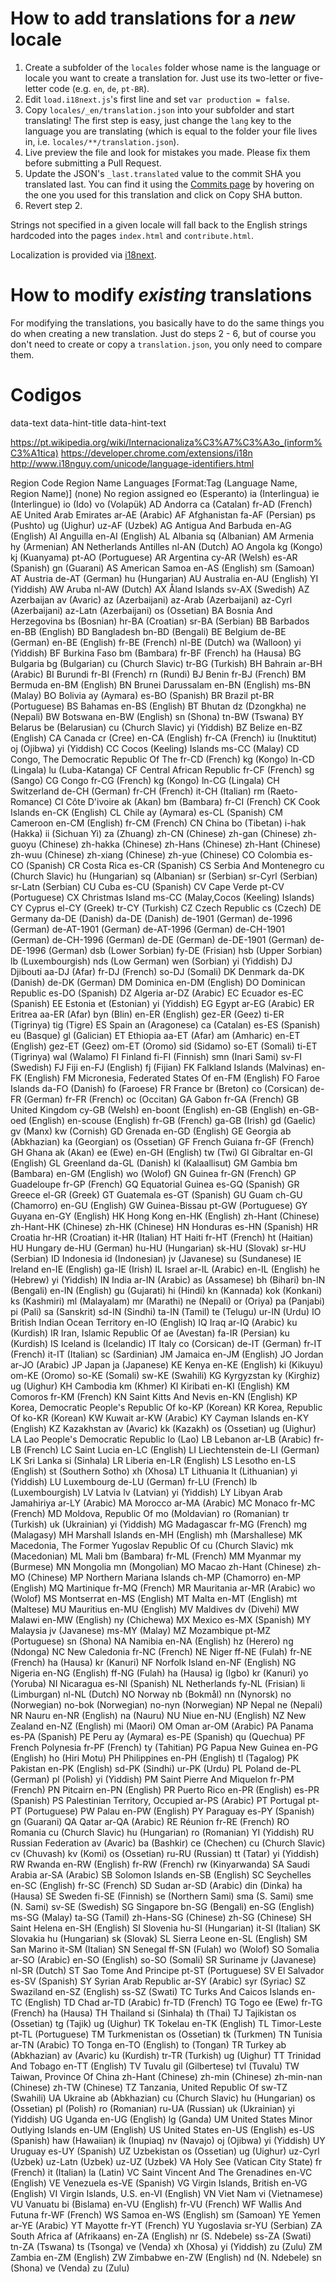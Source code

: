 # How to add translations for a *new* locale

1. Create a subfolder of the `locales` folder whose name is the language or locale you want to
   create a translation for. Just use its two-letter or five-letter code (e.g. `en`, `de`, `pt-BR`).
2. Edit `load.i18next.js`'s first line and set `var production = false`.
3. Copy `locales/_en/translation.json` into your subfolder and start translating! The first step is
   easy, just change the `lang` key to the language you are translating (which is equal to the
   folder your file lives in, i.e. `locales/**/translation.json`).
4. Live preview the file and look for mistakes you made. Please fix them before submitting a
   Pull Request.
5. Update the JSON's `_last.translated` value to the commit SHA you translated last. You can
   find it using the [Commits page](https://github.com/adobe/brackets.io/commits/gh-pages)
   by hovering on the one you used for this translation and click on Copy SHA button.
6. Revert step 2.

Strings not specified in a given locale will fall back to the English strings hardcoded into
the pages `index.html` and `contribute.html`.

Localization is provided via [i18next](http://i18next.github.io/i18next/index.html).

# How to modify *existing* translations

For modifying the translations, you basically have to do the same things you do when creating
a new translation. Just do steps 2 - 6, but of course you don't need to create or copy a
`translation.json`, you only need to compare them.


# Codigos

data-text
data-hint-title
data-hint-text



https://pt.wikipedia.org/wiki/Internacionaliza%C3%A7%C3%A3o_(inform%C3%A1tica)
https://developer.chrome.com/extensions/i18n
http://www.i18nguy.com/unicode/language-identifiers.html

Region
Code	Region Name	Languages
[Format:Tag (Language Name, Region Name)]
(none)	No region assigned	eo (Esperanto) ia (Interlingua) ie (Interlingue) io (Ido) vo (Volapük)
AD	Andorra	ca (Catalan) fr-AD (French)
AE	United Arab Emirates	ar-AE (Arabic)
AF	Afghanistan	fa-AF (Persian) ps (Pushto) ug (Uighur) uz-AF (Uzbek)
AG	Antigua And Barbuda	en-AG (English)
AI	Anguilla	en-AI (English)
AL	Albania	sq (Albanian)
AM	Armenia	hy (Armenian)
AN	Netherlands Antilles	nl-AN (Dutch)
AO	Angola	kg (Kongo) kj (Kuanyama) pt-AO (Portuguese)
AR	Argentina	cy-AR (Welsh) es-AR (Spanish) gn (Guarani)
AS	American Samoa	en-AS (English) sm (Samoan)
AT	Austria	de-AT (German) hu (Hungarian)
AU	Australia	en-AU (English) YI (Yiddish)
AW	Aruba	nl-AW (Dutch)
AX	Åland Islands	sv-AX (Swedish)
AZ	Azerbaijan	av (Avaric) az (Azerbaijani) az-Arab (Azerbaijani) az-Cyrl (Azerbaijani) az-Latn (Azerbaijani) os (Ossetian)
BA	Bosnia And Herzegovina	bs (Bosnian) hr-BA (Croatian) sr-BA (Serbian)
BB	Barbados	en-BB (English)
BD	Bangladesh	bn-BD (Bengali)
BE	Belgium	de-BE (German) en-BE (English) fr-BE (French) nl-BE (Dutch) wa (Walloon) yi (Yiddish)
BF	Burkina Faso	bm (Bambara) fr-BF (French) ha (Hausa)
BG	Bulgaria	bg (Bulgarian) cu (Church Slavic) tr-BG (Turkish)
BH	Bahrain	ar-BH (Arabic)
BI	Burundi	fr-BI (French) rn (Rundi)
BJ	Benin	fr-BJ (French)
BM	Bermuda	en-BM (English)
BN	Brunei Darussalam	en-BN (English) ms-BN (Malay)
BO	Bolivia	ay (Aymara) es-BO (Spanish)
BR	Brazil	pt-BR (Portuguese)
BS	Bahamas	en-BS (English)
BT	Bhutan	dz (Dzongkha) ne (Nepali)
BW	Botswana	en-BW (English) sn (Shona) tn-BW (Tswana)
BY	Belarus	be (Belarusian) cu (Church Slavic) yi (Yiddish)
BZ	Belize	en-BZ (English)
CA	Canada	cr (Cree) en-CA (English) fr-CA (French) iu (Inuktitut) oj (Ojibwa) yi (Yiddish)
CC	Cocos (Keeling) Islands	ms-CC (Malay)
CD	Congo, The Democratic Republic Of The	fr-CD (French) kg (Kongo) ln-CD (Lingala) lu (Luba-Katanga)
CF	Central African Republic	fr-CF (French) sg (Sango)
CG	Congo	fr-CG (French) kg (Kongo) ln-CG (Lingala)
CH	Switzerland	de-CH (German) fr-CH (French) it-CH (Italian) rm (Raeto-Romance)
CI	Côte D'ivoire	ak (Akan) bm (Bambara) fr-CI (French)
CK	Cook Islands	en-CK (English)
CL	Chile	ay (Aymara) es-CL (Spanish)
CM	Cameroon	en-CM (English) fr-CM (French)
CN	China	bo (Tibetan) i-hak (Hakka) ii (Sichuan Yi) za (Zhuang) zh-CN (Chinese) zh-gan (Chinese) zh-guoyu (Chinese) zh-hakka (Chinese) zh-Hans (Chinese) zh-Hant (Chinese) zh-wuu (Chinese) zh-xiang (Chinese) zh-yue (Chinese)
CO	Colombia	es-CO (Spanish)
CR	Costa Rica	es-CR (Spanish)
CS	Serbia And Montenegro	cu (Church Slavic) hu (Hungarian) sq (Albanian) sr (Serbian) sr-Cyrl (Serbian) sr-Latn (Serbian)
CU	Cuba	es-CU (Spanish)
CV	Cape Verde	pt-CV (Portuguese)
CX	Christmas Island	ms-CC (Malay,Cocos (Keeling) Islands)
CY	Cyprus	el-CY (Greek) tr-CY (Turkish)
CZ	Czech Republic	cs (Czech)
DE	Germany	da-DE (Danish) da-DE (Danish) de-1901 (German) de-1996 (German) de-AT-1901 (German) de-AT-1996 (German) de-CH-1901 (German) de-CH-1996 (German) de-DE (German) de-DE-1901 (German) de-DE-1996 (German) dsb (Lower Sorbian) fy-DE (Frisian) hsb (Upper Sorbian) lb (Luxembourgish) nds (Low German) wen (Sorbian) yi (Yiddish)
DJ	Djibouti	aa-DJ (Afar) fr-DJ (French) so-DJ (Somali)
DK	Denmark	da-DK (Danish) de-DK (German)
DM	Dominica	en-DM (English)
DO	Dominican Republic	es-DO (Spanish)
DZ	Algeria	ar-DZ (Arabic)
EC	Ecuador	es-EC (Spanish)
EE	Estonia	et (Estonian) yi (Yiddish)
EG	Egypt	ar-EG (Arabic)
ER	Eritrea	aa-ER (Afar) byn (Blin) en-ER (English) gez-ER (Geez) ti-ER (Tigrinya) tig (Tigre)
ES	Spain	an (Aragonese) ca (Catalan) es-ES (Spanish) eu (Basque) gl (Galician)
ET	Ethiopia	aa-ET (Afar) am (Amharic) en-ET (English) gez-ET (Geez) om-ET (Oromo) sid (Sidamo) so-ET (Somali) ti-ET (Tigrinya) wal (Walamo)
FI	Finland	fi-FI (Finnish) smn (Inari Sami) sv-FI (Swedish)
FJ	Fiji	en-FJ (English) fj (Fijian)
FK	Falkland Islands (Malvinas)	en-FK (English)
FM	Micronesia, Federated States Of	en-FM (English)
FO	Faroe Islands	da-FO (Danish) fo (Faroese)
FR	France	br (Breton) co (Corsican) de-FR (German) fr-FR (French) oc (Occitan)
GA	Gabon	fr-GA (French)
GB	United Kingdom	cy-GB (Welsh) en-boont (English) en-GB (English) en-GB-oed (English) en-scouse (English) fr-GB (French) ga-GB (Irish) gd (Gaelic) gv (Manx) kw (Cornish)
GD	Grenada	en-GD (English)
GE	Georgia	ab (Abkhazian) ka (Georgian) os (Ossetian)
GF	French Guiana	fr-GF (French)
GH	Ghana	ak (Akan) ee (Ewe) en-GH (English) tw (Twi)
GI	Gibraltar	en-GI (English)
GL	Greenland	da-GL (Danish) kl (Kalaallisut)
GM	Gambia	bm (Bambara) en-GM (English) wo (Wolof)
GN	Guinea	fr-GN (French)
GP	Guadeloupe	fr-GP (French)
GQ	Equatorial Guinea	es-GQ (Spanish)
GR	Greece	el-GR (Greek)
GT	Guatemala	es-GT (Spanish)
GU	Guam	ch-GU (Chamorro) en-GU (English)
GW	Guinea-Bissau	pt-GW (Portuguese)
GY	Guyana	en-GY (English)
HK	Hong Kong	en-HK (English) zh-Hant (Chinese) zh-Hant-HK (Chinese) zh-HK (Chinese)
HN	Honduras	es-HN (Spanish)
HR	Croatia	hr-HR (Croatian) it-HR (Italian)
HT	Haiti	fr-HT (French) ht (Haitian)
HU	Hungary	de-HU (German) hu-HU (Hungarian) sk-HU (Slovak) sr-HU (Serbian)
ID	Indonesia	id (Indonesian) jv (Javanese) su (Sundanese)
IE	Ireland	en-IE (English) ga-IE (Irish)
IL	Israel	ar-IL (Arabic) en-IL (English) he (Hebrew) yi (Yiddish)
IN	India	ar-IN (Arabic) as (Assamese) bh (Bihari) bn-IN (Bengali) en-IN (English) gu (Gujarati) hi (Hindi) kn (Kannada) kok (Konkani) ks (Kashmiri) ml (Malayalam) mr (Marathi) ne (Nepali) or (Oriya) pa (Panjabi) pi (Pali) sa (Sanskrit) sd-IN (Sindhi) ta-IN (Tamil) te (Telugu) ur-IN (Urdu)
IO	British Indian Ocean Territory	en-IO (English)
IQ	Iraq	ar-IQ (Arabic) ku (Kurdish)
IR	Iran, Islamic Republic Of	ae (Avestan) fa-IR (Persian) ku (Kurdish)
IS	Iceland	is (Icelandic)
IT	Italy	co (Corsican) de-IT (German) fr-IT (French) it-IT (Italian) sc (Sardinian)
JM	Jamaica	en-JM (English)
JO	Jordan	ar-JO (Arabic)
JP	Japan	ja (Japanese)
KE	Kenya	en-KE (English) ki (Kikuyu) om-KE (Oromo) so-KE (Somali) sw-KE (Swahili)
KG	Kyrgyzstan	ky (Kirghiz) ug (Uighur)
KH	Cambodia	km (Khmer)
KI	Kiribati	en-KI (English)
KM	Comoros	fr-KM (French)
KN	Saint Kitts And Nevis	en-KN (English)
KP	Korea, Democratic People's Republic Of	ko-KP (Korean)
KR	Korea, Republic Of	ko-KR (Korean)
KW	Kuwait	ar-KW (Arabic)
KY	Cayman Islands	en-KY (English)
KZ	Kazakhstan	av (Avaric) kk (Kazakh) os (Ossetian) ug (Uighur)
LA	Lao People's Democratic Republic	lo (Lao)
LB	Lebanon	ar-LB (Arabic) fr-LB (French)
LC	Saint Lucia	en-LC (English)
LI	Liechtenstein	de-LI (German)
LK	Sri Lanka	si (Sinhala)
LR	Liberia	en-LR (English)
LS	Lesotho	en-LS (English) st (Southern Sotho) xh (Xhosa)
LT	Lithuania	lt (Lithuanian) yi (Yiddish)
LU	Luxembourg	de-LU (German) fr-LU (French) lb (Luxembourgish)
LV	Latvia	lv (Latvian) yi (Yiddish)
LY	Libyan Arab Jamahiriya	ar-LY (Arabic)
MA	Morocco	ar-MA (Arabic)
MC	Monaco	fr-MC (French)
MD	Moldova, Republic Of	mo (Moldavian) ro (Romanian) tr (Turkish) uk (Ukrainian) yi (Yiddish)
MG	Madagascar	fr-MG (French) mg (Malagasy)
MH	Marshall Islands	en-MH (English) mh (Marshallese)
MK	Macedonia, The Former Yugoslav Republic Of	cu (Church Slavic) mk (Macedonian)
ML	Mali	bm (Bambara) fr-ML (French)
MM	Myanmar	my (Burmese)
MN	Mongolia	mn (Mongolian)
MO	Macao	zh-Hant (Chinese) zh-MO (Chinese)
MP	Northern Mariana Islands	ch-MP (Chamorro) en-MP (English)
MQ	Martinique	fr-MQ (French)
MR	Mauritania	ar-MR (Arabic) wo (Wolof)
MS	Montserrat	en-MS (English)
MT	Malta	en-MT (English) mt (Maltese)
MU	Mauritius	en-MU (English)
MV	Maldives	dv (Divehi)
MW	Malawi	en-MW (English) ny (Chichewa)
MX	Mexico	es-MX (Spanish)
MY	Malaysia	jv (Javanese) ms-MY (Malay)
MZ	Mozambique	pt-MZ (Portuguese) sn (Shona)
NA	Namibia	en-NA (English) hz (Herero) ng (Ndonga)
NC	New Caledonia	fr-NC (French)
NE	Niger	ff-NE (Fulah) fr-NE (French) ha (Hausa) kr (Kanuri)
NF	Norfolk Island	en-NF (English)
NG	Nigeria	en-NG (English) ff-NG (Fulah) ha (Hausa) ig (Igbo) kr (Kanuri) yo (Yoruba)
NI	Nicaragua	es-NI (Spanish)
NL	Netherlands	fy-NL (Frisian) li (Limburgan) nl-NL (Dutch)
NO	Norway	nb (Bokmål) nn (Nynorsk) no (Norwegian) no-bok (Norwegian) no-nyn (Norwegian)
NP	Nepal	ne (Nepali)
NR	Nauru	en-NR (English) na (Nauru)
NU	Niue	en-NU (English)
NZ	New Zealand	en-NZ (English) mi (Maori)
OM	Oman	ar-OM (Arabic)
PA	Panama	es-PA (Spanish)
PE	Peru	ay (Aymara) es-PE (Spanish) qu (Quechua)
PF	French Polynesia	fr-PF (French) ty (Tahitian)
PG	Papua New Guinea	en-PG (English) ho (Hiri Motu)
PH	Philippines	en-PH (English) tl (Tagalog)
PK	Pakistan	en-PK (English) sd-PK (Sindhi) ur-PK (Urdu)
PL	Poland	de-PL (German) pl (Polish) yi (Yiddish)
PM	Saint Pierre And Miquelon	fr-PM (French)
PN	Pitcairn	en-PN (English)
PR	Puerto Rico	en-PR (English) es-PR (Spanish)
PS	Palestinian Territory, Occupied	ar-PS (Arabic)
PT	Portugal	pt-PT (Portuguese)
PW	Palau	en-PW (English)
PY	Paraguay	es-PY (Spanish) gn (Guarani)
QA	Qatar	ar-QA (Arabic)
RE	Réunion	fr-RE (French)
RO	Romania	cu (Church Slavic) hu (Hungarian) ro (Romanian) YI (Yiddish)
RU	Russian Federation	av (Avaric) ba (Bashkir) ce (Chechen) cu (Church Slavic) cv (Chuvash) kv (Komi) os (Ossetian) ru-RU (Russian) tt (Tatar) yi (Yiddish)
RW	Rwanda	en-RW (English) fr-RW (French) rw (Kinyarwanda)
SA	Saudi Arabia	ar-SA (Arabic)
SB	Solomon Islands	en-SB (English)
SC	Seychelles	en-SC (English) fr-SC (French)
SD	Sudan	ar-SD (Arabic) din (Dinka) ha (Hausa)
SE	Sweden	fi-SE (Finnish) se (Northern Sami) sma (S. Sami) sme (N. Sami) sv-SE (Swedish)
SG	Singapore	bn-SG (Bengali) en-SG (English) ms-SG (Malay) ta-SG (Tamil) zh-Hans-SG (Chinese) zh-SG (Chinese)
SH	Saint Helena	en-SH (English)
SI	Slovenia	hu-SI (Hungarian) it-SI (Italian)
SK	Slovakia	hu (Hungarian) sk (Slovak)
SL	Sierra Leone	en-SL (English)
SM	San Marino	it-SM (Italian)
SN	Senegal	ff-SN (Fulah) wo (Wolof)
SO	Somalia	ar-SO (Arabic) en-SO (English) so-SO (Somali)
SR	Suriname	jv (Javanese) nl-SR (Dutch)
ST	Sao Tome And Principe	pt-ST (Portuguese)
SV	El Salvador	es-SV (Spanish)
SY	Syrian Arab Republic	ar-SY (Arabic) syr (Syriac)
SZ	Swaziland	en-SZ (English) ss-SZ (Swati)
TC	Turks And Caicos Islands	en-TC (English)
TD	Chad	ar-TD (Arabic) fr-TD (French)
TG	Togo	ee (Ewe) fr-TG (French) ha (Hausa)
TH	Thailand	si (Sinhala) th (Thai)
TJ	Tajikistan	os (Ossetian) tg (Tajik) ug (Uighur)
TK	Tokelau	en-TK (English)
TL	Timor-Leste	pt-TL (Portuguese)
TM	Turkmenistan	os (Ossetian) tk (Turkmen)
TN	Tunisia	ar-TN (Arabic)
TO	Tonga	en-TO (English) to (Tongan)
TR	Turkey	ab (Abkhazian) av (Avaric) ku (Kurdish) tr-TR (Turkish) ug (Uighur)
TT	Trinidad And Tobago	en-TT (English)
TV	Tuvalu	gil (Gilbertese) tvl (Tuvalu)
TW	Taiwan, Province Of China	zh-Hant (Chinese) zh-min (Chinese) zh-min-nan (Chinese) zh-TW (Chinese)
TZ	Tanzania, United Republic Of	sw-TZ (Swahili)
UA	Ukraine	ab (Abkhazian) cu (Church Slavic) hu (Hungarian) os (Ossetian) pl (Polish) ro (Romanian) ru-UA (Russian) uk (Ukrainian) yi (Yiddish)
UG	Uganda	en-UG (English) lg (Ganda)
UM	United States Minor Outlying Islands	en-UM (English)
US	United States	en-US (English) es-US (Spanish) haw (Hawaiian) ik (Inupiaq) nv (Navajo) oj (Ojibwa) yi (Yiddish)
UY	Uruguay	es-UY (Spanish)
UZ	Uzbekistan	os (Ossetian) ug (Uighur) uz-Cyrl (Uzbek) uz-Latn (Uzbek) uz-UZ (Uzbek)
VA	Holy See (Vatican City State)	fr (French) it (Italian) la (Latin)
VC	Saint Vincent And The Grenadines	en-VC (English)
VE	Venezuela	es-VE (Spanish)
VG	Virgin Islands, British	en-VG (English)
VI	Virgin Islands, U.S.	en-VI (English)
VN	Viet Nam	vi (Vietnamese)
VU	Vanuatu	bi (Bislama) en-VU (English) fr-VU (French)
WF	Wallis And Futuna	fr-WF (French)
WS	Samoa	en-WS (English) sm (Samoan)
YE	Yemen	ar-YE (Arabic)
YT	Mayotte	fr-YT (French)
YU	Yugoslavia	sr-YU (Serbian)
ZA	South Africa	af (Afrikaans) en-ZA (English) nr (S. Ndebele) ss-ZA (Swati) tn-ZA (Tswana) ts (Tsonga) ve (Venda) xh (Xhosa) yi (Yiddish) zu (Zulu)
ZM	Zambia	en-ZM (English)
ZW	Zimbabwe	en-ZW (English) nd (N. Ndebele) sn (Shona) ve (Venda) zu (Zulu)

